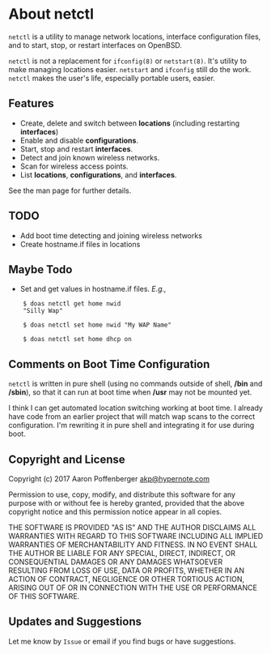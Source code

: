 About netctl
============

`netctl` is a utility to manage network locations, interface
configuration files, and to start, stop, or restart interfaces on
OpenBSD.

`netctl` is not a replacement for `ifconfig(8)` or `netstart(8)`. It's
utility to make managing locations easier. `netstart` and `ifconfig`
still do the work. `netctl` makes the user's life, especially portable
users, easier.

Features
--------
+ Create, delete and switch between **locations** (including restarting
  **interfaces**)
+ Enable and disable **configurations**.
+ Start, stop and restart **interfaces**.
+ Detect and join known wireless networks.
+ Scan for wireless access points.
+ List **locations**, **configurations**, and **interfaces**.

See the man page for further details.


TODO
----

+ Add boot time detecting and joining wireless networks
+ Create hostname.if files in locations


Maybe Todo
----------
+ Set and get values in hostname.if files. *E.g.,*
```
	$ doas netctl get home nwid
	"Silly Wap"

	$ doas netctl set home nwid "My WAP Name"

	$ doas netctl set home dhcp on
```


Comments on Boot Time Configuration
--------

`netctl` is written in pure shell (using no commands outside of shell,
**/bin** and **/sbin**), so that it can run at boot time when **/usr**
may not be mounted yet.

I think I can get automated location switching working at boot time. I
already have code from an earlier project that will match wap scans to
the correct configuration. I'm rewriting it in pure shell and
integrating it for use during boot.


Copyright and License
---------------------

Copyright (c) 2017 Aaron Poffenberger <akp@hypernote.com>

Permission to use, copy, modify, and distribute this software for any
purpose with or without fee is hereby granted, provided that the above
copyright notice and this permission notice appear in all copies.

THE SOFTWARE IS PROVIDED "AS IS" AND THE AUTHOR DISCLAIMS ALL WARRANTIES
WITH REGARD TO THIS SOFTWARE INCLUDING ALL IMPLIED WARRANTIES OF
MERCHANTABILITY AND FITNESS. IN NO EVENT SHALL THE AUTHOR BE LIABLE FOR
ANY SPECIAL, DIRECT, INDIRECT, OR CONSEQUENTIAL DAMAGES OR ANY DAMAGES
WHATSOEVER RESULTING FROM LOSS OF USE, DATA OR PROFITS, WHETHER IN AN
ACTION OF CONTRACT, NEGLIGENCE OR OTHER TORTIOUS ACTION, ARISING OUT OF
OR IN CONNECTION WITH THE USE OR PERFORMANCE OF THIS SOFTWARE.

Updates and Suggestions
-----------------------

Let me know by `Issue` or email if you find bugs or have suggestions.
